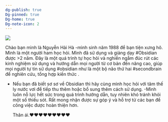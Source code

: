 ```yaml
---
dg-publish: true
Dg-pinned: true
Dg-home: true
Dg-note-icon: 2
---
```


![](https://i.imgur.com/SjSyDpr.png)

Chào bạn mình là Nguyễn Hải Hà -mình sinh năm 1988 để bạn tiện xưng hô.
Mình là một người ham học hỏi. Mình đã sử dụng và giảng dạy #Obsidian được >2 năm. 
Đây là một quá trình tự học hỏi và nghiền ngẫm đúc rút các kinh nghiệm sử dụng và hướng dẫn mọi người từ cơ bản đến nâng cao, giúp mọi người tự tin sử dụng #obsidian như là một bộ não thứ hai #secondbrain để nghiên cứu, tổng hợp kiến thức . 

- Nếu bạn đã biết sơ sơ về Obsidian thì hãy cùng mình học hỏi với tâm thế ly nước vơi để tiếp thu thêm hoặc bổ sung thêm cách sử dụng.
-Mình luôn nỗ lực hết sức trong quá trình hướng dẫn, tuy nhiên khó tránh khỏi một số thiếu sót. 
Rất mong nhận được sự góp ý và hỗ trợ từ các bạn để công việc được hoàn thiện hơn.

  
  Thân ái.❤️❤️❤️❤️❤️❤️❤️❤️❤️
  